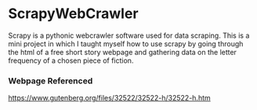 # ScrapyWebCrawler
Scrapy is a pythonic webcrawler software used for data scraping.
This is a mini project in which I taught myself how to use scrapy by going through the html of a free short story webpage and gathering data on the letter
frequency of a chosen piece of fiction. 

### Webpage Referenced
https://www.gutenberg.org/files/32522/32522-h/32522-h.htm
